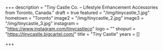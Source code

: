 +++
description = "Tiny Castle Co. – Lifestyle Enhancement Accessories from Toronto, Canada."
draft = true
featured = "/img/tinycastle_1.jpg"
hometown = "Toronto"
image2 = "/img/tinycastle_2.jpg"
image3 = "/img/tinycastle_3.jpg"
instagram = "https://www.instagram.com/tinycastleco"
logo = ""
shopurl = "https://tinycastle.bigcartel.com/"
title = "Tiny Castle"
years = []

+++
